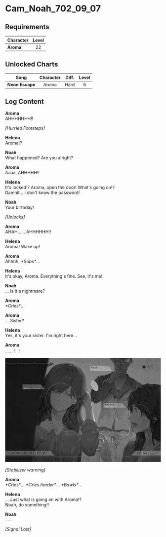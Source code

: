 # Cam_Noah_702_09_07
## Requirements
|Character|Level|
|---------|:---:|
|**Aroma**| 22  |

## Unlocked Charts
|     Song      |Character|Diff.|Level|
|---------------|:-------:|:---:|:---:|
|**Neon Escape**|  Aroma  |Hard |  6  |

## Log Content
**Aroma**<br>
AHHHHHHH!!

*\[Hurried Footsteps\]*

**Helena**<br>
Aroma!?

**Noah**<br>
What happened? Are you alright?

**Aroma**<br>
Aaaa, AHHHHH!!

**Helena**<br>
It's locked!? Aroma, open the door! What's going on!?<br>
Damnit... I don't know the password!

**Noah**<br>
Your birthday!

*\[Unlocks\]*

**Aroma**<br>
AHAH...... AHHHHHH!!

**Helena**<br>
Aroma! Wake up!

**Aroma**<br>
Ahhhh, *\*Sobs\**...

**Helena**<br>
It's okay, Aroma. Everything's fine. See, it's me!

**Noah**<br>
... Is it a nightmare?

**Aroma**<br>
*\*Cries\**...

**Aroma**<br>
... Sister?

**Helena**<br>
Yes, it's your sister. I'm right here...

**Aroma**<br>
……！！

![aos3101.png](./attachments/aos3101.png)

*\[Stabilizer warning\]*

**Aroma**<br>
*\*Cries\**... *\*Cries harder\**... *\*Bawls\**...

**Helena**<br>
... Just what is going on with Aroma!?<br>
Noah, do something!!

**Noah**<br>
......

*[Signal Lost]*